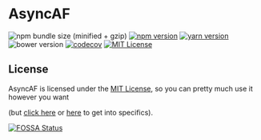 # AsyncAF

<!-- ![size](https://img.shields.io/github/languages/code-size/AsyncAF/AsyncAF.svg?style=for-the-badge&label=size&colorB=brightgreen) -->

![npm bundle size (minified + gzip)](https://img.shields.io/bundlephobia/minzip/async-af.svg?style=for-the-badge&label=size&colorB=466EF1)
[![npm version](https://img.shields.io/npm/v/async-af.svg?style=for-the-badge&colorB=cb3837)](https://www.npmjs.com/package/async-af)
[![yarn version](https://img.shields.io/npm/v/async-af.svg?label=yarn&style=for-the-badge&colorB=2c8ebb)](https://yarnpkg.com/en/package/async-af)
![bower version](https://img.shields.io/bower/v/async-af.svg?style=for-the-badge&colorB=FFCC2F)
[![codecov](https://img.shields.io/codecov/c/github/AsyncAF/AsyncAF.svg?style=for-the-badge&label=codecov&colorB=brightgreen)](https://codecov.io/gh/AsyncAF/AsyncAF)
[![MIT License](https://img.shields.io/npm/l/async-af.svg?style=for-the-badge&colorB=aaaaaa)](https://github.com/AsyncAF/AsyncAF/blob/master/README.md#license)
<!-- [![license scan](https://img.shields.io/badge/license%20scan-passing-brightgreen.svg?style=for-the-badge)](https://app.fossa.io/projects/git%2Bgithub.com%2FAsyncAF%2FAsyncAF/refs/branch/master/) -->
<!-- ![](https://img.shields.io/github/size/AsyncAF/AsyncAF/AsyncAF.js.svg?style=for-the-badge) -->
<!-- ![](https://img.shields.io/github/languages/code-size/badges/AsyncAf/AsyncAF.svg?style=for-the-badge) -->


## License
AsyncAF is licensed under the [MIT License](https://choosealicense.com/licenses/mit/), so you can pretty much use it however you want

(but [click here](https://github.com/AsyncAF/AsyncAF/blob/master/LICENSE) or [here](https://app.fossa.io/projects/git%2Bgithub.com%2FAsyncAF%2FAsyncAF/refs/branch/master/) to get into specifics).

[![FOSSA Status](https://app.fossa.io/api/projects/git%2Bgithub.com%2FAsyncAF%2FAsyncAF.svg?type=large)](https://app.fossa.io/projects/git%2Bgithub.com%2FAsyncAF%2FAsyncAF/refs/branch/master/)

